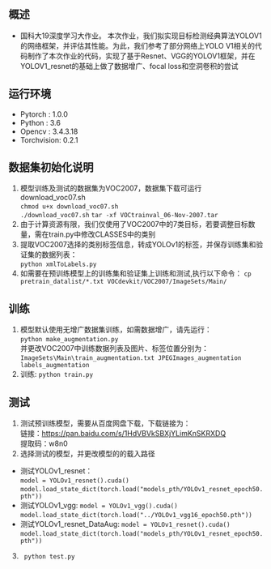 ##  概述
- 国科大19深度学习大作业。 
  本次作业，我们拟实现目标检测经典算法YOLOV1的网络框架，并评估其性能。为此，我们参考了部分网络上YOLO V1相关的代码制作了本次作业的代码，实现了基于Resnet、VGG的YOLOV1框架，并在YOLOV1_resnet的基础上做了数据增广、focal loss和空洞卷积的尝试
##  运行环境
- Pytorch : 1.0.0
- Python : 3.6
- Opencv : 3.4.3.18
- Torchvision: 0.2.1
##  数据集初始化说明
1. 模型训练及测试的数据集为VOC2007，数据集下载可运行download_voc07.sh  
 `chmod u+x download_voc07.sh`  
 `./download_voc07.sh`
 `tar -xf VOCtrainval_06-Nov-2007.tar`
2.  由于计算资源有限，我们仅使用了VOC2007中的7类目标，若要调整目标数量，需在train.py中修改CLASSES中的类别
3. 提取VOC2007选择的类别标签信息，转成YOLOv1的标签，并保存训练集和验证集的数据列表：  
    `python xmlToLabels.py`
4. 如需要在预训练模型上的训练集和验证集上训练和测试,执行以下命令：
  `cp pretrain_datalist/*.txt VOCdevkit/VOC2007/ImageSets/Main/`

##  训练
1. 模型默认使用无增广数据集训练，如需数据增广，请先运行：  
`python make_augmentation.py`  
并更改VOC2007中训练数据列表及图片、标签位置分别为：  
`ImageSets\Main\train_augmentation.txt
JPEGImages_augmentation
labels_augmentation`
2. 训练: `python train.py`

## 测试
1.  测试预训练模型，需要从百度网盘下载，下载链接为：  
链接：https://pan.baidu.com/s/1HdVBVkSBXjYLimKnSKRXDQ   
提取码：w8n0   
2. 选择测试的模型，并更改模型的的载入路径  
- 测试YOLOv1_resnet：  
   `model = YOLOv1_resnet().cuda()`
   `model.load_state_dict(torch.load("models_pth/YOLOv1_resnet_epoch50.pth"))`
- 测试YOLOv1_vgg:
   `model = YOLOv1_vgg().cuda()`
   `model.load_state_dict(torch.load("../YOLOv1_vgg16_epoch50.pth"))`
- 测试YOLOv1_resnet_DataAug:
`model = YOLOv1_resnet().cuda()`
`model.load_state_dict(torch.load("models_pth/YOLOv1_resnet_epoch50.pth"))`
3. ` python test.py`


